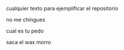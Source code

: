 cualquier texto
para ejemplificar el repositorio



no me chingues

cual es tu pedo

saca el wax morro


